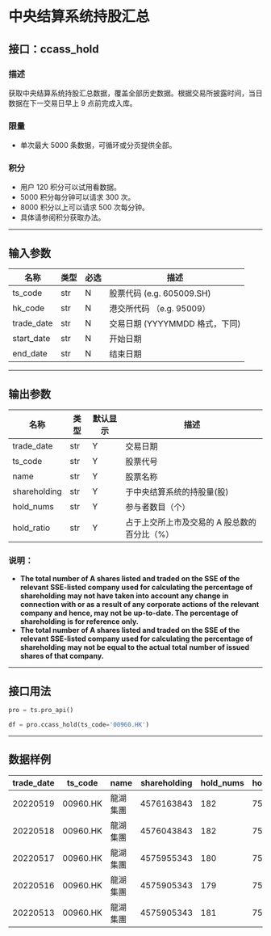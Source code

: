 # 中央结算系统持股汇总

## 接口：ccass_hold

### 描述
获取中央结算系统持股汇总数据，覆盖全部历史数据。根据交易所披露时间，当日数据在下一交易日早上 9 点前完成入库。

### 限量
- 单次最大 5000 条数据，可循环或分页提供全部。

### 积分
- 用户 120 积分可以试用看数据。
- 5000 积分每分钟可以请求 300 次。
- 8000 积分以上可以请求 500 次每分钟。
- 具体请参阅积分获取办法。

---

## 输入参数

| 名称        | 类型 | 必选 | 描述 |
|------------|------|------|------|
| ts_code    | str  | N    | 股票代码 (e.g. 605009.SH) |
| hk_code    | str  | N    | 港交所代码 （e.g. 95009） |
| trade_date | str  | N    | 交易日期 (YYYYMMDD 格式，下同) |
| start_date | str  | N    | 开始日期 |
| end_date   | str  | N    | 结束日期 |

---

## 输出参数

| 名称          | 类型 | 默认显示 | 描述 |
|--------------|------|--------|------|
| trade_date   | str  | Y      | 交易日期 |
| ts_code      | str  | Y      | 股票代号 |
| name         | str  | Y      | 股票名称 |
| shareholding | str  | Y      | 于中央结算系统的持股量(股) |
| hold_nums    | str  | Y      | 参与者数目（个） |
| hold_ratio   | str  | Y      | 占于上交所上市及交易的 A 股总数的百分比（%） |

### 说明：
- **The total number of A shares listed and traded on the SSE of the relevant SSE-listed company used for calculating the percentage of shareholding may not have taken into account any change in connection with or as a result of any corporate actions of the relevant company and hence, may not be up-to-date. The percentage of shareholding is for reference only.**
- **The total number of A shares listed and traded on the SSE of the relevant SSE-listed company used for calculating the percentage of shareholding may not be equal to the actual total number of issued shares of that company.**

---

## 接口用法

```python
pro = ts.pro_api()

df = pro.ccass_hold(ts_code='00960.HK')
```

---

## 数据样例

| trade_date | ts_code  | name  | shareholding | hold_nums | hold_ratio |
|------------|---------|------|--------------|-----------|------------|
| 20220519   | 00960.HK | 龍湖集團 | 4576163843   | 182       | 75.30      |
| 20220518   | 00960.HK | 龍湖集團 | 4576043843   | 182       | 75.30      |
| 20220517   | 00960.HK | 龍湖集團 | 4575955343   | 180       | 75.30      |
| 20220516   | 00960.HK | 龍湖集團 | 4575905343   | 179       | 75.30      |
| 20220513   | 00960.HK | 龍湖集團 | 4575905343   | 181       | 75.30      |
